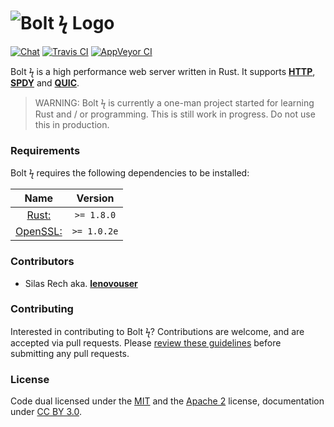 # ![Bolt ϟ Logo](https://img.minora.io/banner/git/bolt.png)

[![Chat](https://img.shields.io/gitter/room/minora-oss/bolt.svg?style=flat-square)](https://gitter.im/minora-oss/bolt)
[![Travis CI](https://img.shields.io/travis/minora-oss/bolt.svg?style=flat-square)](https://travis-ci.org/minora-oss/bolt)
[![AppVeyor CI](https://img.shields.io/appveyor/ci/MinoraNetwork/bolt.svg?style=flat-square)](https://ci.appveyor.com/project/MinoraNetwork/bolt)

Bolt ϟ is a high performance web server written in Rust. It supports **[HTTP](https://wikipedia.org/wiki/HTTP)**, **[SPDY](https://wikipedia.org/wiki/SPDY)** and **[QUIC](https://wikipedia.org/wiki/QUIC)**.

> WARNING: Bolt ϟ is currently a one-man project started for learning Rust and / or programming. This is still work in progress. Do not use this in production.

### Requirements
Bolt ϟ requires the following dependencies to be installed:

|                  Name                 |   Version   |
|:-------------------------------------:|:-----------:|
|  [Rust:](https://www.rust-lang.org/)  | `>= 1.8.0`  |
|  [OpenSSL:](https://www.openssl.org)  | `>= 1.0.2e` |

### Contributors

 * Silas Rech aka. **[lenovouser](https://github.com/lenovouser/)**

### Contributing

Interested in contributing to Bolt ϟ? Contributions are welcome, and are accepted via pull requests. Please [review these guidelines](https://github.com/minora-oss/bolt/blob/master/contributing.md) before submitting any pull requests.

### License

Code dual licensed under the [MIT](https://github.com/minora-oss/bolt/blob/master/license/mit.md) and the [Apache 2](https://github.com/minora-oss/bolt/blob/master/license.md) license, documentation under [CC BY 3.0](https://creativecommons.org/licenses/by/3.0/).
